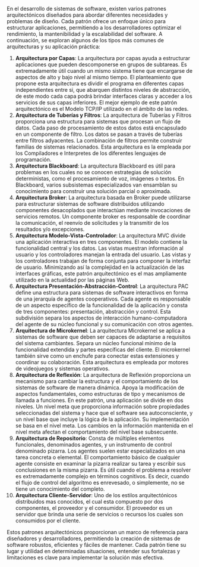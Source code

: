 En el desarrollo de sistemas de software, existen varios patrones arquitectónicos diseñados para abordar diferentes necesidades y problemas de diseño. Cada patrón ofrece un enfoque único para estructurar aplicaciones, permitiendo a los desarrolladores optimizar el rendimiento, la mantenibilidad y la escalabilidad del software. A continuación, se exploran algunos de los tipos más comunes de arquitecturas y su aplicación práctica:

1. **Arquitectura por Capas**: La arquitectura por capas ayuda a estructurar aplicaciones que pueden descomponerse en grupos de subtareas. Es extremadamente útil cuando un mismo sistema tiene que encargarse de aspectos de alto y bajo nivel al mismo tiempo. El planteamiento que propone esta arquitectura es dividir el programa en diferentes capas independientes entre si, que abarquen distintos niveles de abstracción, de este modo cada capa podrá brindar interfaces claras y acceder a los servicios de sus capas inferiores. El mejor ejemplo de este patrón arquitectónico es el Modelo TCP/IP utilizado en el ámbito de las redes.
2. **Arquitectura de Tuberías y Filtros**: La arquitectura de Tuberías y Filtros proporciona una estructura para sistemas que procesan un flujo de datos. Cada paso de procesamiento de estos datos está encapsulado en un componente de filtro. Los datos se pasan a través de tuberías entre filtros adyacentes. La combinación de filtros permite construir familias de sistemas relacionados. Esta arquitectura es la empleada por los Compiladores e Interpretes de los diferentes lenguajes de programación.
3. **Arquitectura Blackboard**: La arquitectura Blackboard es útil para problemas en los cuales no se conocen estrategias de solución deterministas, como el procesamiento de voz, imágenes o textos. En Blackboard, varios subsistemas especializados van ensamblan su conocimiento para construir una solución parcial o aproximada.
4. **Arquitectura Broker**: La arquitectura basada en Broker puede utilizarse para estructurar sistemas de software distribuidos utilizando componentes desacoplados que interactúan mediante invocaciones de servicios remotos. Un componente broker es responsable de coordinar la comunicación, el reenvío de solicitudes y la transmitir de los resultados y/o excepciones.
5. **Arquitectura Modelo-Vista-Controlador**: La arquitectura MVC divide una aplicación interactiva en tres componentes. El modelo contiene la funcionalidad central y los datos. Las vistas muestran información al usuario y los controladores manejan la entrada del usuario. Las vistas y los controladores trabajan de forma conjunta para componer la interfaz de usuario. Minimizando así la complejidad en la actualización de las interfaces gráficas, este patrón arquitectónico es el mas ampliamente utilizado en la actualidad por las páginas Web.
6. **Arquitectura Presentación-Abstracción-Control**: La arquitectura PAC define una estructura para sistemas de software interactivos en forma de una jerarquía de agentes cooperativos. Cada agente es responsable de un aspecto específico de la funcionalidad de la aplicación y consta de tres componentes: presentación, abstracción y control. Esta subdivisión separa los aspectos de interacción humano-computadora del agente de su núcleo funcional y su comunicación con otros agentes.
7. **Arquitectura de Microkernel**: La arquitectura Microkernel se aplica a sistemas de software que deben ser capaces de adaptarse a requisitos del sistema cambiantes. Separa un núcleo funcional mínimo de la funcionalidad extendida y partes específicas del cliente. El microkernel también sirve como un enchufe para conectar estas extensiones y coordinar su colaboración. Esta arquitectura es empleada por motores de videojuegos y sistemas operativos.
8. **Arquitectura de Reflexión**: La arquitectura de Reflexión proporciona un mecanismo para cambiar la estructura y el comportamiento de los sistemas de software de manera dinámica. Apoya la modificación de aspectos fundamentales, como estructuras de tipo y mecanismos de llamada a funciones. En este patrón, una aplicación se divide en dos niveles. Un nivel meta que proporciona información sobre propiedades seleccionadas del sistema y hace que el software sea autoconsciente, y un nivel base que incluye la lógica de la aplicación. Su implementación se basa en el nivel meta. Los cambios en la información mantenida en el nivel meta afectan el comportamiento del nivel base subsecuente.
9. **Arquitectura de Repositorio**: Consta de múltiples elementos funcionales, denominados agentes, y un instrumento de control denominado pizarra. Los agentes suelen estar especializados en una tarea concreta o elemental. El comportamiento básico de cualquier agente consiste en examinar la pizarra realizar su tarea y escribir sus conclusiones en la misma pizarra. Es útil cuando el problema a resolver es extremadamente complejo en términos cognitivos. Es decir, cuando el flujo de control del algoritmo es enrevesado, o simplemente, no se tiene un conocimiento del completo.
10. **Arquitectura Cliente-Servidor**: Uno de los estilos arquitectónicos distribuidos mas conocidos, el cual esta compuesto por dos componentes, el proveedor y el consumidor. El proveedor es un servidor que brinda una serie de servicios o recursos los cuales son consumidos por el cliente.

Estos patrones arquitectónicos proporcionan un marco de referencia para diseñadores y desarrolladores, permitiendo la creación de sistemas de software robustos, eficientes y fáciles de mantener. Cada patrón tiene su lugar y utilidad en determinadas situaciones, entender sus fortalezas y limitaciones es clave para implementar la solución más efectiva.